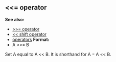 ## \<\<= operator
**See also:**
*   [\>\>= operator](/ref/operator/%3e%3e=.md) 
*   [\<\< shift operator](/ref/operator/%3c%3c/shift.md) 
*   [operators](/ref/operator.md) <!-- -->
**Format:**
*   A \<\<= B


Set A equal to A \<\< B. It is shorthand for A = A \<\< B.